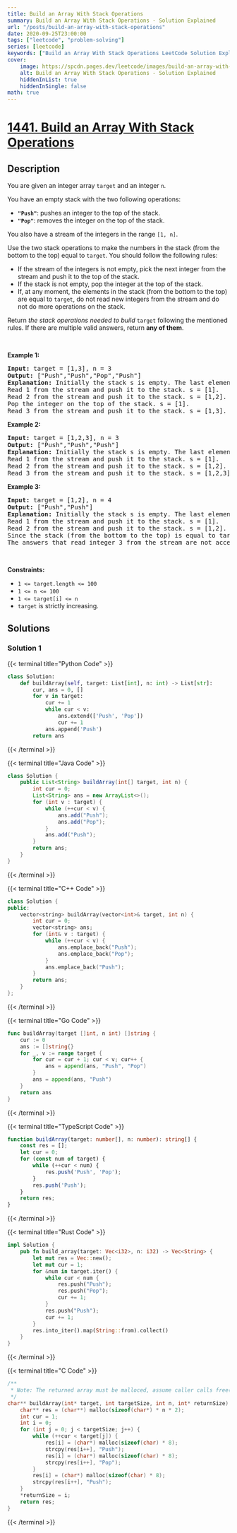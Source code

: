 ```yaml
---
title: Build an Array With Stack Operations
summary: Build an Array With Stack Operations - Solution Explained
url: "/posts/build-an-array-with-stack-operations"
date: 2020-09-25T23:00:00
tags: ["leetcode", "problem-solving"]
series: [leetcode]
keywords: ["Build an Array With Stack Operations LeetCode Solution Explained in all languages", "1441", "leetcode question 1441", "Build an Array With Stack Operations", "LeetCode", "leetcode solution in Python3 C++ Java Go PHP Ruby Swift TypeScript Rust C# JavaScript C", "GeeksforGeeks", "InterviewBit", "Coding Ninjas", "HackerRank", "HackerEarth", "CodeChef", "TopCoder", "AlgoExpert", "freeCodeCamp", "Codeforces", "GitHub", "AtCoder", "Samir Paul"]
cover:
    image: https://spcdn.pages.dev/leetcode/images/build-an-array-with-stack-operations.webp
    alt: Build an Array With Stack Operations - Solution Explained
    hiddenInList: true
    hiddenInSingle: false
math: true
---
```



# [1441. Build an Array With Stack Operations](https://leetcode.com/problems/build-an-array-with-stack-operations)


## Description

<p>You are given an integer array <code>target</code> and an integer <code>n</code>.</p>

<p>You have an empty stack with the two following operations:</p>

<ul>
	<li><strong><code>&quot;Push&quot;</code></strong>: pushes an integer to the top of the stack.</li>
	<li><strong><code>&quot;Pop&quot;</code></strong>: removes the integer on the top of the stack.</li>
</ul>

<p>You also have a stream of the integers in the range <code>[1, n]</code>.</p>

<p>Use the two stack operations to make the numbers in the stack (from the bottom to the top) equal to <code>target</code>. You should follow the following rules:</p>

<ul>
	<li>If the stream of the integers is not empty, pick the next integer from the stream and push it to the top of the stack.</li>
	<li>If the stack is not empty, pop the integer at the top of the stack.</li>
	<li>If, at any moment, the elements in the stack (from the bottom to the top) are equal to <code>target</code>, do not read new integers from the stream and do not do more operations on the stack.</li>
</ul>

<p>Return <em>the stack operations needed to build </em><code>target</code> following the mentioned rules. If there are multiple valid answers, return <strong>any of them</strong>.</p>

<p>&nbsp;</p>
<p><strong class="example">Example 1:</strong></p>

<pre>
<strong>Input:</strong> target = [1,3], n = 3
<strong>Output:</strong> [&quot;Push&quot;,&quot;Push&quot;,&quot;Pop&quot;,&quot;Push&quot;]
<strong>Explanation:</strong> Initially the stack s is empty. The last element is the top of the stack.
Read 1 from the stream and push it to the stack. s = [1].
Read 2 from the stream and push it to the stack. s = [1,2].
Pop the integer on the top of the stack. s = [1].
Read 3 from the stream and push it to the stack. s = [1,3].
</pre>

<p><strong class="example">Example 2:</strong></p>

<pre>
<strong>Input:</strong> target = [1,2,3], n = 3
<strong>Output:</strong> [&quot;Push&quot;,&quot;Push&quot;,&quot;Push&quot;]
<strong>Explanation:</strong> Initially the stack s is empty. The last element is the top of the stack.
Read 1 from the stream and push it to the stack. s = [1].
Read 2 from the stream and push it to the stack. s = [1,2].
Read 3 from the stream and push it to the stack. s = [1,2,3].
</pre>

<p><strong class="example">Example 3:</strong></p>

<pre>
<strong>Input:</strong> target = [1,2], n = 4
<strong>Output:</strong> [&quot;Push&quot;,&quot;Push&quot;]
<strong>Explanation:</strong> Initially the stack s is empty. The last element is the top of the stack.
Read 1 from the stream and push it to the stack. s = [1].
Read 2 from the stream and push it to the stack. s = [1,2].
Since the stack (from the bottom to the top) is equal to target, we stop the stack operations.
The answers that read integer 3 from the stream are not accepted.
</pre>

<p>&nbsp;</p>
<p><strong>Constraints:</strong></p>

<ul>
	<li><code>1 &lt;= target.length &lt;= 100</code></li>
	<li><code>1 &lt;= n &lt;= 100</code></li>
	<li><code>1 &lt;= target[i] &lt;= n</code></li>
	<li><code>target</code> is strictly increasing.</li>
</ul>

## Solutions

### Solution 1

<!-- tabs:start -->

{{< terminal title="Python Code" >}}
```python
class Solution:
    def buildArray(self, target: List[int], n: int) -> List[str]:
        cur, ans = 0, []
        for v in target:
            cur += 1
            while cur < v:
                ans.extend(['Push', 'Pop'])
                cur += 1
            ans.append('Push')
        return ans
```
{{< /terminal >}}

{{< terminal title="Java Code" >}}
```java
class Solution {
    public List<String> buildArray(int[] target, int n) {
        int cur = 0;
        List<String> ans = new ArrayList<>();
        for (int v : target) {
            while (++cur < v) {
                ans.add("Push");
                ans.add("Pop");
            }
            ans.add("Push");
        }
        return ans;
    }
}
```
{{< /terminal >}}

{{< terminal title="C++ Code" >}}
```cpp
class Solution {
public:
    vector<string> buildArray(vector<int>& target, int n) {
        int cur = 0;
        vector<string> ans;
        for (int& v : target) {
            while (++cur < v) {
                ans.emplace_back("Push");
                ans.emplace_back("Pop");
            }
            ans.emplace_back("Push");
        }
        return ans;
    }
};
```
{{< /terminal >}}

{{< terminal title="Go Code" >}}
```go
func buildArray(target []int, n int) []string {
	cur := 0
	ans := []string{}
	for _, v := range target {
		for cur = cur + 1; cur < v; cur++ {
			ans = append(ans, "Push", "Pop")
		}
		ans = append(ans, "Push")
	}
	return ans
}
```
{{< /terminal >}}

{{< terminal title="TypeScript Code" >}}
```ts
function buildArray(target: number[], n: number): string[] {
    const res = [];
    let cur = 0;
    for (const num of target) {
        while (++cur < num) {
            res.push('Push', 'Pop');
        }
        res.push('Push');
    }
    return res;
}
```
{{< /terminal >}}

{{< terminal title="Rust Code" >}}
```rust
impl Solution {
    pub fn build_array(target: Vec<i32>, n: i32) -> Vec<String> {
        let mut res = Vec::new();
        let mut cur = 1;
        for &num in target.iter() {
            while cur < num {
                res.push("Push");
                res.push("Pop");
                cur += 1;
            }
            res.push("Push");
            cur += 1;
        }
        res.into_iter().map(String::from).collect()
    }
}
```
{{< /terminal >}}

{{< terminal title="C Code" >}}
```c
/**
 * Note: The returned array must be malloced, assume caller calls free().
 */
char** buildArray(int* target, int targetSize, int n, int* returnSize) {
    char** res = (char**) malloc(sizeof(char*) * n * 2);
    int cur = 1;
    int i = 0;
    for (int j = 0; j < targetSize; j++) {
        while (++cur < target[j]) {
            res[i] = (char*) malloc(sizeof(char) * 8);
            strcpy(res[i++], "Push");
            res[i] = (char*) malloc(sizeof(char) * 8);
            strcpy(res[i++], "Pop");
        }
        res[i] = (char*) malloc(sizeof(char) * 8);
        strcpy(res[i++], "Push");
    }
    *returnSize = i;
    return res;
}
```
{{< /terminal >}}

<!-- tabs:end -->

<!-- end -->
